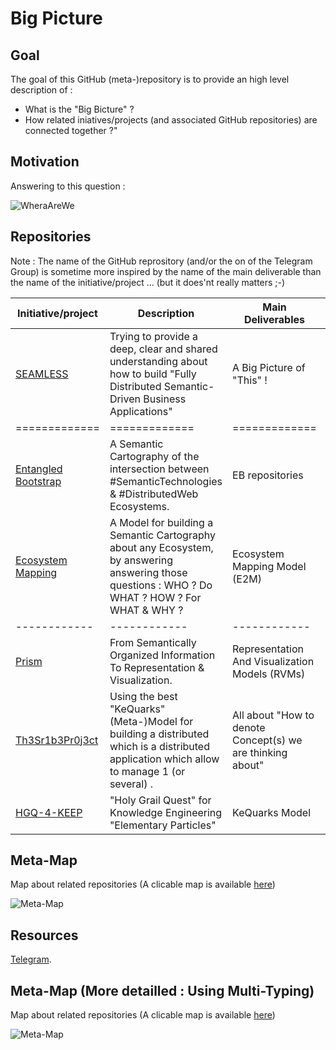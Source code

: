 Big Picture
==

Goal
-
The goal of this GitHub (meta-)repository is to provide an high level description of :
* What is the "Big Bicture" ?
* How related iniatives/projects (and associated GitHub repositories) are connected together ?"

Motivation
-
Answering to this question :

![WheraAreWe](https://github.com/iPlumb3r/BigPicture/blob/master/Images/SoWhereAreWeExactly.png)

Repositories
-
Note : The name of the GitHub reprository (and/or the on of the Telegram Group) is sometime more inspired by the name of the main deliverable than the name of the initiative/project ... (but it does'nt really matters ;-)

<table>
    <thead>
        <tr>
            <th>Initiative/project</th>
            <th>Description</th>
            <th>Main Deliverables</th>
            <th>Comment</th>
            <th>Telegram</th>
        </tr>
    </thead>
    <tbody>
        <tr>
            <td><a href="https://github.com/iPlumb3r/BigPicture">SEAMLESS</a></td>
            <td>Trying to provide a deep, clear and shared understanding about how to build "Fully Distributed Semantic-Driven Business Applications"</td>
            <td>A Big Picture of "This" !</td>
            <td>And potentialy - also - a RoadMap (but not in a 1st time)</td>
            <td><a href="https://t.me/dSemBigPicture">Big Picture</a></td>
        </tr>
        <tr>
            <td>=============</td>
            <td>=============</td>
            <td>=============</td>
            <td>=============</td>
            <td>=============</td>
        </tr> 
        <tr>
            <td><a href="https://github.com/iPlumb3r/EntangledBootstrap">Entangled Bootstrap</a></td>
            <td>A Semantic Cartography of the intersection between #SemanticTechnologies & #DistributedWeb Ecosystems.</td>
            <td>EB repositories</td>
            <td>Currently implemented with <a href="https://www.topincs.com/">Topincs</a> (see : <a href="https://www.topincs.com/EntangledBootstrap/">Prod</a> & and <a href="https://www.topincs.com/iPlumb3rSandBox/">Dev</a> AND <a href="http://keeplink.com/">KeepLink</a></td>
            <td><a href="https://t.me/EntangledBootstrap">EBR</a></td>
        </tr>
        <tr>
            <td><a href="https://github.com/iPlumb3r/EcosystemMapping">Ecosystem Mapping</a></td>
            <td>A Model for building a Semantic Cartography about any Ecosystem, by answering answering those questions : WHO ? Do WHAT ? HOW ? For WHAT & WHY ?</td>
            <td>Ecosystem Mapping Model (E2M)</td>
            <td>E2M = Intentioanl Module + Extensional Module</td>
            <td><a href="https://t.me/EcosystemMapping">E2M</a></td>
        </tr>
        <tr>
            <td>------------</td>
            <td>------------</td>
            <td>------------</td>
            <td>------------</td>
            <td>------------</td>
        </tr>
        <tr>
            <td><a href="https://github.com/iPlumb3r/Prism">Prism</a></td>
            <td>From Semantically Organized Information To Representation & Visualization.</td>
            <td>Representation And Visualization Models (RVMs)</td>
            <td>-</td>
            <td>N/A</td>
        </tr>
        <tr>
            <td><a href="https://github.com/iPlumb3r/Th3Sr1b3Pr0j3ct">Th3Sr1b3Pr0j3ct</a></td>
            <td>Using the best "KeQuarks" (Meta-)Model for building a distributed <ConceptionaryManager> which is a distributed application which allow to manage 1 (or several) <Conceptionary>.</td>
            <td>All about "How to denote Concept(s) we are thinking about"</td>
            <td>-</td>
            <td><a href="https://t.me/TheScribeProject">TheScribeProject</a></td>
        </tr>
        <tr>
            <td><a href="https://github.com/iPlumb3r/Th3Sr1b3Pr0j3ct">HGQ-4-KEEP</a></td>
            <td>"Holy Grail Quest" for Knowledge Engineering "Elementary Particles"</td>
            <td>KeQuarks Model</td>
            <td>-</td>
            <td><a href="https://t.me/KeQuarks">KeQuarks</a></td>
        </tr>
    </tbody>
</table>

Meta-Map
-
Map about related repositories
(A clicable map is available <a href="http://hubject.net/iPlumb3r/GitHub/Meta-Map.html">here</a>) 

![Meta-Map](https://github.com/iPlumb3r/Meta/blob/master/Images/Meta-Map_2020-03_11.png)

Resources
-
<a href="https://t.me/dSemBigPicture">Telegram</a>.  


Meta-Map (More detailled : Using Multi-Typing)
-
Map about related repositories
(A clicable map is available <a href="http://hubject.net/iPlumb3r/GitHub/Meta-Map2.html">here</a>) 

![Meta-Map](https://github.com/iPlumb3r/Meta/blob/master/Images/Meta-Map_2020-03-09.png)

